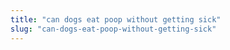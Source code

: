 ```yaml
---
title: "can dogs eat poop without getting sick"
slug: "can-dogs-eat-poop-without-getting-sick"
---
```


